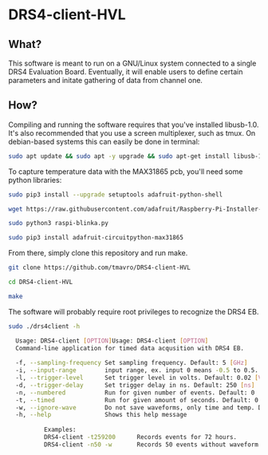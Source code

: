 # DRS4-client-HVL

## What? 

This software is meant to run on a GNU/Linux system connected to a single DRS4 Evaluation Board. Eventually, it will enable users to define certain parameters and initate gathering of data from channel one. 

## How? 

Compiling and running the software requires that you've installed libusb-1.0. It's also recommended that you use a screen multiplexer, such as tmux. On debian-based systems this can easily be done in terminal:

```bash
sudo apt update && sudo apt -y upgrade && sudo apt-get install libusb-1.0.0-dev tmux
```

To capture temperature data with the MAX31865 pcb, you'll need some python libraries: 

```bash
sudo pip3 install --upgrade setuptools adafruit-python-shell

wget https://raw.githubusercontent.com/adafruit/Raspberry-Pi-Installer-Scripts/master/raspi-blinka.py -O- | sed '124d' - > raspi-blinka.py

sudo python3 raspi-blinka.py

sudo pip3 install adafruit-circuitpython-max31865
```

From there, simply clone this repository and run make. 

```bash
git clone https://github.com/tmavro/DRS4-client-HVL

cd DRS4-client-HVL

make
```

The software will probably require root privileges to recognize the DRS4 EB. 

```bash
sudo ./drs4client -h
```

```bash
  Usage: DRS4-client [OPTION]Usage: DRS4-client [OPTION]
  Command-line application for timed data acqusition with DRS4 EB.
  
  -f, --sampling-frequency Set sampling frequency. Default: 5 [GHz] 
  -i, --input-range        input range, ex. input 0 means -0.5 to 0.5. Default: 0 
  -l, --trigger-level      Set trigger level in volts. Default: 0.02 [V] 
  -d, --trigger-delay      Set trigger delay in ns. Default: 250 [ns] 
  -n, --numbered           Run for given number of events. Default: 0 
  -t, --timed              Run for given amount of seconds. Default: 0 
  -w, --ignore-wave        Do not save waveforms, only time and temp. Default: False 
  -h, --help               Shows this help message 
  
          Examples:
          DRS4-client -t259200      Records events for 72 hours.
          DRS4-client -n50 -w       Records 50 events without waveform data.
  
  ```
